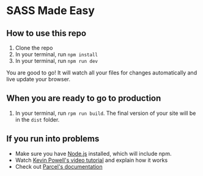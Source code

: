 # SASS Made Easy

## How to use this repo
1. Clone the repo
2. In your terminal, run `npm install`
3. In your terminal, run `npm run dev`

You are good to go! It will watch all your files for changes automatically and live update your browser. 

## When you are ready to go to production
1. In your terminal, run `rpm run build`. The final version of your site will be in the `dist` folder.

## If you run into problems
- Make sure you have [Node.js](https://nodejs.org/en/) installed, which will include npm.
- Watch [Kevin Powell's video tutorial](https://youtu.be/wYWf2m_yzBQ) and explain how it works
- Check out [Parcel's documentation](https://parceljs.org/getting_started.html)
